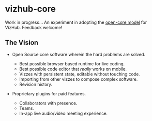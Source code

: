 # vizhub-core

Work in progress... An experiment in adopting the [open-core model](https://en.wikipedia.org/wiki/Open-core_model) for VizHub. Feedback welcome!

## The Vision

- Open Source core software wherein the hard problems are solved.

  - Best possible browser based runtime for live coding.
  - Best possible code editor that _really_ works on mobile.
  - Vizzes with persistent state, editable without touching code.
  - Importing from other vizzes to compose complex software.
  - Revision history.

- Proprietary plugins for paid features.
  - Collaborators with presence.
  - Teams.
  - In-app live audio/video meeting experience.
